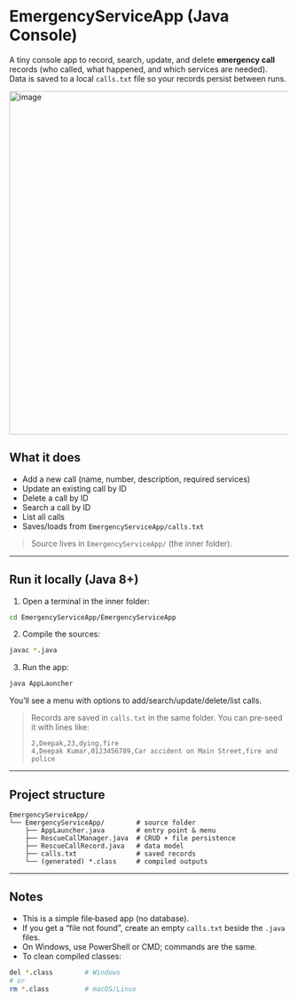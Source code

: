 # EmergencyServiceApp (Java Console)

A tiny console app to record, search, update, and delete **emergency call** records (who called, what happened, and which services are needed).  
Data is saved to a local `calls.txt` file so your records persist between runs.

<img width="1400" height="619" alt="image" src="https://github.com/user-attachments/assets/a92e6157-b97a-47cf-8ea4-eb941a2752e9" />


## What it does
- Add a new call (name, number, description, required services)
- Update an existing call by ID
- Delete a call by ID
- Search a call by ID
- List all calls
- Saves/loads from `EmergencyServiceApp/calls.txt`

> Source lives in `EmergencyServiceApp/` (the inner folder).

---

## Run it locally (Java 8+)

1) Open a terminal in the inner folder:
```bash
cd EmergencyServiceApp/EmergencyServiceApp
```

2) Compile the sources:
```bash
javac *.java
```

3) Run the app:
```bash
java AppLauncher
```

You’ll see a menu with options to add/search/update/delete/list calls.

> Records are saved in `calls.txt` in the same folder. You can pre‑seed it with lines like:
> ```
> 2,Deepak,23,dying,fire
> 4,Deepak Kumar,0123456789,Car accident on Main Street,fire and police
> ```

---

## Project structure
```
EmergencyServiceApp/
└── EmergencyServiceApp/        # source folder
    ├── AppLauncher.java        # entry point & menu
    ├── RescueCallManager.java  # CRUD + file persistence
    ├── RescueCallRecord.java   # data model
    ├── calls.txt               # saved records
    └── (generated) *.class     # compiled outputs
```

---

## Notes
- This is a simple file‑based app (no database).
- If you get a “file not found”, create an empty `calls.txt` beside the `.java` files.
- On Windows, use PowerShell or CMD; commands are the same.
- To clean compiled classes:
```bash
del *.class        # Windows
# or
rm *.class         # macOS/Linux
```
